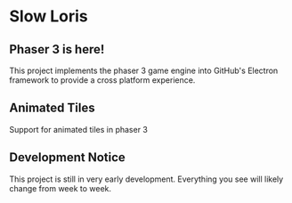 # Slow Loris

## Phaser 3 is here!
This project implements the phaser 3 game engine into GitHub's Electron framework to provide a cross platform experience.

## Animated Tiles
Support for animated tiles in phaser 3

## Development Notice
This project is still in very early development. Everything you see will likely change from week to week.